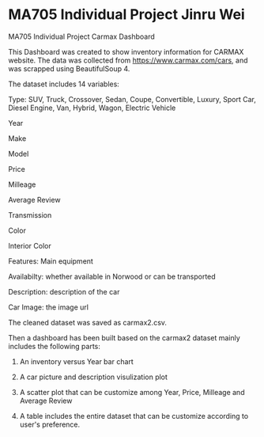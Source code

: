 # MA705 Individual Project Jinru Wei
 MA705 Individual Project Carmax Dashboard

This Dashboard was created to show inventory information for CARMAX website.
The data was collected from https://www.carmax.com/cars, and was scrapped using BeautifulSoup 4.

The dataset includes 14 variables:

Type: SUV, Truck, Crossover, Sedan, Coupe, Convertible, Luxury, Sport Car, Diesel Engine, Van, Hybrid, Wagon, Electric Vehicle

Year

Make

Model

Price

Milleage

Average Review

Transmission

Color

Interior Color

Features: Main equipment

Availabilty: whether available in Norwood or can be transported

Description: description of the car

Car Image: the image url

The cleaned dataset was saved as carmax2.csv.

Then a dashboard has been built based on the carmax2 dataset mainly includes the following parts:

1. An inventory versus Year bar chart

2. A car picture and description visulization plot

3. A scatter plot that can be customize among Year, Price, Milleage and Average Review

4. A table includes the entire dataset that can be customize according to user's preference.
